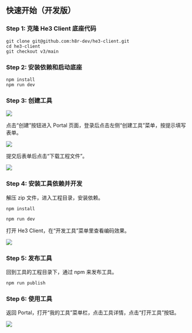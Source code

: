 ## 快速开始（开发版）

### Step 1: 克隆 He3 Client 底座代码

```
git clone git@github.com:h8r-dev/he3-client.git
cd he3-client
git checkout v3/main
```

### Step 2: 安装依赖和启动底座

```
npm install
npm run dev
```

### Step 3: 创建工具

![](/guide/1.png)

点击“创建”按钮进入 Portal 页面，登录后点击左侧“创建工具”菜单，按提示填写表单。

![](/guide/2.png)

提交后表单后点击“下载工程文件”。

![](/guide/3.png)

### Step 4: 安装工具依赖并开发

解压 zip 文件，进入工程目录，安装依赖。

```
npm install

npm run dev
```

打开 He3 Client，在“开发工具”菜单里查看编码效果。

![](/guide/5.png)

### Step 5: 发布工具

回到工具的工程目录下，通过 npm 来发布工具。

```
npm run publish
```

### Step 6: 使用工具

返回 Portal，打开“我的工具”菜单栏，点击工具详情，点击“打开工具”按钮。

![](/guide/use-tools.png)
